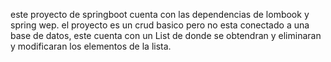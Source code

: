 este proyecto de springboot cuenta con las dependencias de lombook y spring wep.
el proyecto es un crud basico pero no esta conectado a una base de datos, este cuenta con un List<Producto> de donde se obtendran y eliminaran y modificaran los elementos de la lista.
